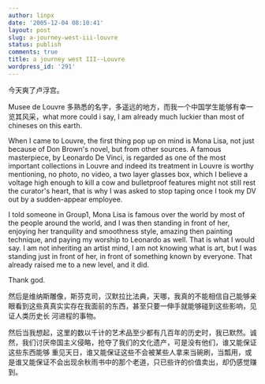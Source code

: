 ```yaml
---
author: linpx
date: '2005-12-04 08:10:41'
layout: post
slug: a-journey-west-iii-louvre
status: publish
comments: true
title: a journey west III--Louvre
wordpress_id: '291'
---
```


今天爽了卢浮宫。

  

Musee de Louvre 多熟悉的名字，多遥远的地方，而我一个中国学生能够有幸一览其风采，what more could i say, I am
already much luckier than most of chineses on this earth.

  

When I came to Louvre, the first thing pop up on mind is Mona Lisa, not just
because of Don Brown's novel, but from other sources. A famous masterpiece, by
Leonardo De Vinci, is regarded as one of the most important collections in
Louvre and indeed its treatment in Louvre is worthy mentioning, no photo, no
video, a two layer glasses box, which I believe a voltage high enough to kill
a cow and bulletproof features might not still rest the curator's heart, that
is why I was asked to stop taping once I took my DV out by a sudden-appear
employee.

  

I told someone in Group1, Mona Lisa is famous over the world by most of the
people around the world, and I was then standing in front of her, enjoying her
tranquility and smoothness style, amazing then painting technique, and paying
my worship to Leonardo as well. That is what I would say. I am not inheriting
an artist mind, I am not knowing what is art, but I was standing just in front
of her, in front of something known by everyone. That already raised me to a
new level, and it did.

  

Thank god.

  

然后是维纳斯雕像，斯芬克司，汉默拉比法典，天哪，我真的不能相信自己能够亲眼看到这些真真实实存在我面前的东西，甚至只要一伸手就能够碰到这些影响，见证人类历史长
河进程的事物。

  

然后当我想起，这里的数以千计的艺术品至少都有几百年的历史时，我已默然。诚然，我们讨厌帝国主义侵略，抢夺了我们的文化遗产，可是没有他们，谁又能保证这些东西能够
重见天日，谁又能保证这些不会被某些人拿来当碗刷，当瓢用，或是谁又能保证不会出现余秋雨书中的那个老道，只已些许的价值卖出，却仍感觉赚到。

